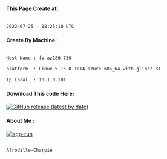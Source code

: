 
   
#### This Page Create at:

```bash

2022-07-25 - 18:25:10 UTC

```

#### Create By Machine:

```bash

Host Name : fv-az180-730

platform  : Linux-5.15.0-1014-azure-x86_64-with-glibc2.31

Ip Local  : 10.1.0.101

```
#### Download This code Here:

[![GitHub release (latest by date)](https://img.shields.io/github/v/release/Afrodille-Charpie/App-Run-1?style=for-the-badge&label=Download)](https://github.com/Afrodille-Charpie/App-Run-1/releases) 

</p> 

#### About Me :

[![app-run](https://github.com/Afrodille-Charpie/App-Run-1/actions/workflows/app-run.yml/badge.svg)](https://github.com/Afrodille-Charpie/App-Run-1/actions/workflows/app-run.yml)

```bash

Afrodille-Charpie

```

